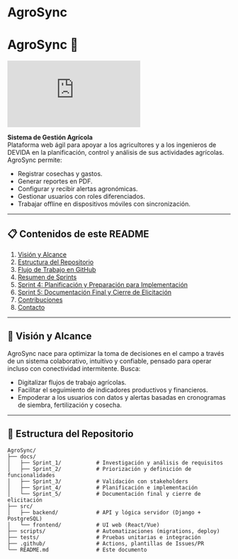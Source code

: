 # AgroSync
# AgroSync 🌱

![AgroSync Banner](https://www.rtve.es/television/20240402/por-plantas-siempre-crecen-hacia-arriba/16040830.shtml)

**Sistema de Gestión Agrícola**  
Plataforma web ágil para apoyar a los agricultores y a los ingenieros de DEVIDA en la planificación, control y análisis de sus actividades agrícolas. AgroSync permite:

- Registrar cosechas y gastos.  
- Generar reportes en PDF.  
- Configurar y recibir alertas agronómicas.  
- Gestionar usuarios con roles diferenciados.  
- Trabajar offline en dispositivos móviles con sincronización.

---

## 📋 Contenidos de este README

1. [Visión y Alcance](#visión-y-alcance)  
2. [Estructura del Repositorio](#estructura-del-repositorio)  
3. [Flujo de Trabajo en GitHub](#flujo-de-trabajo-en-github)  
4. [Resumen de Sprints](#resumen-de-sprints)  
5. [Sprint 4: Planificación y Preparación para Implementación](#sprint-4-planificación-y-preparación-para-implementación)  
6. [Sprint 5: Documentación Final y Cierre de Elicitación](#sprint-5-documentación-final-y-cierre-de-elicitación)  
7. [Contribuciones](#contribuciones)  
8. [Contacto](#contacto)

---

## 🌟 Visión y Alcance

AgroSync nace para optimizar la toma de decisiones en el campo a través de un sistema colaborativo, intuitivo y confiable, pensado para operar incluso con conectividad intermitente. Busca:

- Digitalizar flujos de trabajo agrícolas.  
- Facilitar el seguimiento de indicadores productivos y financieros.  
- Empoderar a los usuarios con datos y alertas basadas en cronogramas de siembra, fertilización y cosecha.

---

## 📁 Estructura del Repositorio

```text
AgroSync/
├── docs/                   
│   ├── Sprint_1/           # Investigación y análisis de requisitos
│   ├── Sprint_2/           # Priorización y definición de funcionalidades
│   ├── Sprint_3/           # Validación con stakeholders
│   ├── Sprint_4/           # Planificación e implementación
│   └── Sprint_5/           # Documentación final y cierre de elicitación
├── src/                    
│   ├── backend/            # API y lógica servidor (Django + PostgreSQL)
│   └── frontend/           # UI web (React/Vue)
├── scripts/                # Automatizaciones (migrations, deploy)
├── tests/                  # Pruebas unitarias e integración
├── .github/                # Actions, plantillas de Issues/PR
└── README.md               # Este documento
